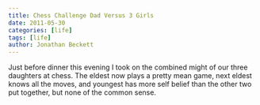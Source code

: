```yaml
---
title: Chess Challenge Dad Versus 3 Girls
date: 2011-05-30
categories: [life]
tags: [life]
author: Jonathan Beckett
---
```


Just before dinner this evening I took on the combined might of our three daughters at chess. The eldest now plays a pretty mean game, next eldest knows all the moves, and youngest has more self belief than the other two put together, but none of the common sense.
